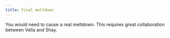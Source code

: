 ```yaml
---
title: Final meltdown
---
```


You would need to cause a real meltdown. This requires great collaboration between Vella and Shay.
